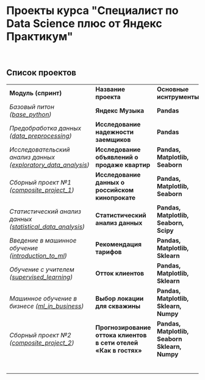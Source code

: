 # Проекты курса "Специалист по Data Science плюс от Яндекс Практикум"

&nbsp;

## Список проектов

|     |     |     |
| --- | --- | --- |
| **Модуль (спринт)** | **Название проекта** | **Основные иснтрументы** |
| *Базовый питон ([base\_python](https://github.com/AVKopt/Yandex_Practicum/tree/main/base_python))* | **Яндекс Музыка** | **Pandas** |
| *Предобработка данных ([data\_preprocessing](https://github.com/AVKopt/Yandex_Practicum/tree/main/data_preprocessing))* | **Исследование надежности заемщиков** | **Pandas** |
| *Исследовательский анализ данных ([exploratory\_data\_analysis](https://github.com/AVKopt/Yandex_Practicum/tree/main/exploratory_data_analysis))* | **Исследование объявлений о продаже квартир** | **Pandas, Matplotlib, Seaborn** |
| *Сборный проект №1 ([composite\_project\_1](https://github.com/AVKopt/Yandex_Practicum/tree/main/composite_project_1))* | **Исследование данных о российском кинопрокате** | **Pandas, Matplotlib, Seaborn** |
| *Статистический анализ данных ([statistical\_data\_analysis](https://github.com/AVKopt/Yandex_Practicum/tree/main/statistical_data_analysis))* | **Статистический анализ данных** | **Pandas, Matplotlib, Seaborn,  Scipy** |
| *Введение в машинное обучение ([introduction\_to\_ml](https://github.com/AVKopt/Yandex_Practicum/tree/main/introduction_to_ml))* | **Рекомендация тарифов** | **Pandas, Matplotlib, Sklearn** |
| *Обучение с учителем ([supervised\_learning](https://github.com/AVKopt/Yandex_Practicum/tree/main/supervised_learning))* | **Отток клиентов** | **Pandas, Matplotlib, Sklearn** |
| *Машинное обучение в бизнесе ([ml\_in\_business](https://github.com/AVKopt/Yandex_Practicum/tree/main/ml_in_business))* | **Выбор локации для скважины** | **Pandas, Matplotlib, Sklearn, Numpy** |
| *Сборный проект №2 ([composite\_project\_2](https://github.com/AVKopt/Yandex_Practicum/tree/main/composite_project_2))* | **Прогнозирование оттока клиентов в сети отелей «Как в гостях»** | **Pandas, Matplotlib, Seaborn Sklearn, Numpy** |
|     |     |     |
|     |     |     |
|     |     |     |
|     |     |     |
|     |     |     |
|     |     |     |

&nbsp;